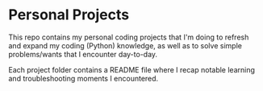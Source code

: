 # Personal Projects

This repo contains my personal coding projects that I'm doing to refresh and expand my coding (Python) knowledge, as well as to solve simple problems/wants that I encounter day-to-day.

Each project folder contains a README file where I recap notable learning and troubleshooting moments I encountered.
